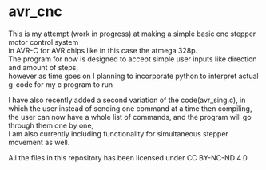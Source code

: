 # avr_cnc
This is my attempt (work in progress) at making a simple basic cnc stepper motor control system  
in AVR-C for AVR chips like in this case the atmega 328p.  
The program for now is designed to accept simple user inputs like direction and amount of steps,  
however as time goes on I planning to incorporate python to interpret actual g-code for my c program to run 

I have also recently added a second variation of the code(avr_sing.c), in which the user instead of sending one command at a time 
then compiling, the user can now have a whole list of commands, and the program will go through them one by one,  
I am also currently including functionality for simultaneous stepper movement as well. 

All the files in this repository has been licensed under CC BY-NC-ND 4.0
